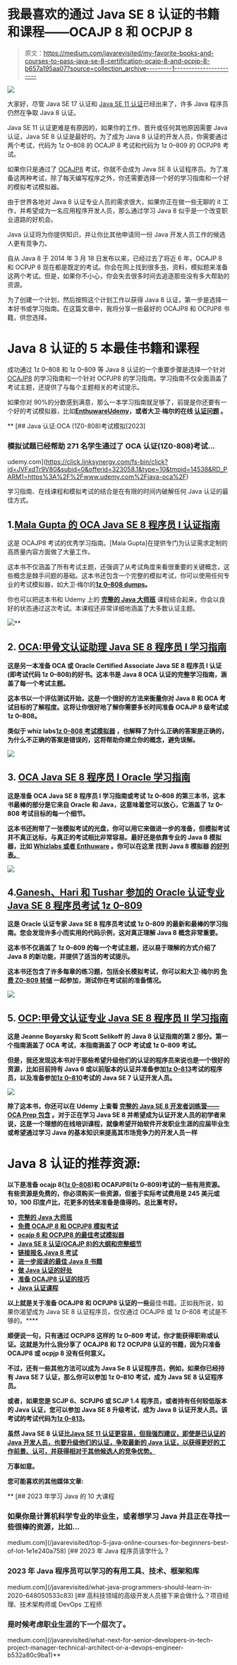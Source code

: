 # 我最喜欢的通过 Java SE 8 认证的书籍和课程——OCAJP 8 和 OCPJP 8

> 原文：<https://medium.com/javarevisited/my-favorite-books-and-courses-to-pass-java-se-8-certification-ocajp-8-and-ocpjp-8-b657a195aa07?source=collection_archive---------1----------------------->

[![](img/22cf29f49bc623b5e8a455ee5153bcf6.png)](https://click.linksynergy.com/fs-bin/click?id=JVFxdTr9V80&subid=0&offerid=323058.1&type=10&tmpid=14538&RD_PARM1=https%3A%2F%2Fwww.udemy.com%2Fjava-oca%2F)

大家好，尽管 Java SE 17 认证和 [Java SE 11 认证](https://javarevisited.blogspot.com/2019/12/how-to-crack-java-se-11-certification.html)已经出来了，许多 Java 程序员仍然在争取 Java 8 认证。

Java SE 11 认证更难是有原因的，如果你的工作、晋升或任何其他原因需要 Java 认证，Java SE 8 认证是最好的。为了成为 Java 8 认证的开发人员，你需要通过两个考试，代码为 1z 0–808 的 OCAJP 8 考试和代码为 1z 0–809 的 OCPJP8 考试。

如果你只是通过了 [OCAJP8](http://javarevisited.blogspot.sg/2014/09/latest-OCPJP-exam-java-8-certification-oracle-java-se-8.html) 考试，你就不会成为 Java SE 8 认证程序员。为了准备这两种考试，除了每天编写程序之外，你还需要选择一个好的学习指南和一个好的模拟考试模拟器。

由于世界各地对 Java 8 认证专业人员的需求很大，如果你正在做一些无聊的 it 工作，并希望成为一名应用程序开发人员，那么通过学习 Java 8 似乎是一个改变职业道路的好机会。

Java 认证将为你提供知识，并让你比其他申请同一份 Java 开发人员工作的候选人更有竞争力。

自从 Java 8 于 2014 年 3 月 18 日发布以来，已经过去了将近 6 年，OCAJP 8 和 OCPJP 8 现在都是既定的考试。你会在网上找到很多[书](http://javarevisited.blogspot.sg/2013/07/2-books-to-prepare-oracle-java-7-certification-OCA-OCP-OCPJP.html)，资料，模拟题来准备这两个考试。但是，如果你不小心，你会失去很多时间去追逐那些没有多大帮助的资源。

为了创建一个计划，然后按照这个计划工作以获得 Java 8 认证，第一步是选择一本好书或学习指南。在这篇文章中，我将分享一些最好的 OCAJP8 和 OCPJP8 书籍，供您选择。

# Java 8 认证的 5 本最佳书籍和课程

成功通过 1z 0–808 和 1z 0–809 等 Java 8 认证的一个重要步骤是选择一个针对 [OCAJP8](http://javarevisited.blogspot.sg/2015/07/good-time-to-become-java-certified-programmer-discount.html) 的学习指南和一个针对 OCPJP8 的学习指南。学习指南不仅全面涵盖了考试主题，还提供了与每个主题相关的考试提示。

如果你对 90%的分数感到满意，那么一本学习指南就足够了，前提是你还要有一个好的考试模拟器，比如[](http://shareasale.com/r.cfm?b=1130600&u=880419&m=43514&urllink=&afftrack=)**[**Enthuware**](https://javarevisited.blogspot.com/2017/07/entuware-or-whizlabs-which-exam-simulator-best-for-java-certification.html)[Udemy](https://click.linksynergy.com/fs-bin/click?id=JVFxdTr9V80&subid=0&offerid=323058.1&type=10&tmpid=14538&RD_PARM1=https%3A%2F%2Fwww.udemy.com%2Fjava-oca%2F)，或者大卫·梅尔的在线 [**认证问题**](http://bit.ly/2uymzB1) 。**

**[](https://click.linksynergy.com/fs-bin/click?id=JVFxdTr9V80&subid=0&offerid=323058.1&type=10&tmpid=14538&RD_PARM1=https%3A%2F%2Fwww.udemy.com%2Fjava-oca%2F) [## Java 认证:OCA (1Z0-808)考试模拟[2023]

### 模拟试题已经帮助 271 名学生通过了 OCA 认证(1Z0-808)考试…

udemy.com](https://click.linksynergy.com/fs-bin/click?id=JVFxdTr9V80&subid=0&offerid=323058.1&type=10&tmpid=14538&RD_PARM1=https%3A%2F%2Fwww.udemy.com%2Fjava-oca%2F) 

学习指南、在线课程和模拟考试的结合是在有限的时间内破解任何 Java 认证的最佳方式。

## 1.[Mala Gupta 的 OCA Java SE 8 程序员 I 认证指南](https://www.amazon.com/OCA-Java-Programmer-Certification-Guide/dp/1617293253?tag=javamysqlanta-20)

这是 OCAJP8 考试的优秀学习指南。[Mala Gupta]在提供专门为认证需求定制的高质量内容方面做了大量工作。

这本书不仅涵盖了所有考试主题，还强调了从考试角度来看很重要的关键概念，这些概念是棘手问题的基础。这本书还包含一个完整的模拟考试，你可以使用任何专业的考试模拟器，如大卫·梅尔的[**1z 0–808 dumps**](https://www.certification-questions.com/practice-exam/java/1z0-808?affiliateCode=fcff36fd-557a-4713-abf6-973e9924770f&utm_source=Javin&utm_medium=affiliate&utm_campaign=affiliate)**。**

你也可以把这本书和 Udemy 上的 [**完整的 Java 大师班**](https://click.linksynergy.com/deeplink?id=JVFxdTr9V80&mid=39197&murl=https%3A%2F%2Fwww.udemy.com%2Fcourse%2Fjava-the-complete-java-developer-course%2F) 课程结合起来，你会以良好的状态通过这次考试。本课程还非常详细地涵盖了大多数认证主题。

[![](img/3c4b9d0b3a91b935bb1249769629c6a7.png)](https://www.amazon.com/OCA-Java-Programmer-Certification-Guide/dp/1617293253?tag=javamysqlanta-20)**

## **2. [OCA:甲骨文认证助理 Java SE 8 程序员 I 学习指南](https://www.amazon.com/dp/1118957407?tag=javamysqlanta-20)**

**这是另一本准备 OCA 或 Oracle Certified Associate Java SE 8 程序员 I 认证(即考试代码 1z 0–808)的好书。这本书是 Java 8 OCA 认证的完整学习指南，涵盖了每一个考试主题。**

**这本书以一个评估测试开始，这是一个很好的方法来衡量你对 Java 8 和 OCA 考试目标的了解程度。这将让你很好地了解你需要多长时间准备 OCAJP 8 级考试或 1z 0–808。**

**类似于 whiz labs[**1z 0–808 考试模拟器**](http://shrsl.com/?g0ce) ，也解释了为什么正确的答案是正确的，为什么不正确的答案是错误的，这将帮助你建立你的概念，避免误解。**

**[![](img/433112ffed43d9cf0ca23a78b13f0af2.png)](https://www.amazon.com/dp/1118957407?tag=javamysqlanta-20)**

## **3. [OCA Java SE 8 程序员 I Oracle 学习指南](https://www.amazon.com/Programmer-Study-Guide-1Z0-808-Oracle/dp/1259587517?tag=javamysqlanta-20)**

**这是准备 OCA Java SE 8 程序员 I 学习指南或考试 1z 0–808 的第三本书，这本书最棒的部分是它来自 Oracle 和 Java，这意味着您可以放心，它涵盖了 1z 0–808 考试目标的每一个细节。**

**这本书还附带了一张模拟考试的光盘，你可以用它来做进一步的准备，但模拟考试并不真正达标，与真正的考试相比非常容易。最好还是依靠专业的 Java 8 模拟器，比如 [Whizlabs 或者 Enthuware](https://javarevisited.blogspot.com/2017/07/entuware-or-whizlabs-which-exam-simulator-best-for-java-certification.html) 。你可以在这里 找到 Java 8 模拟器 [**的好列表。**](http://www.java67.com/2017/03/top-10-ocajp-and-ocpjp-exam-simulators.html)**

**[![](img/160755338943ce09ed965d1011536806.png)](https://www.amazon.com/Programmer-Study-Guide-1Z0-808-Oracle/dp/1259587517?tag=javamysqlanta-20)**

## **4.[Ganesh、Hari 和 Tushar 参加的 Oracle 认证专业 Java SE 8 程序员考试 1z 0–809](https://www.amazon.com/Oracle-Certified-Professional-Programmer-1Z0-809/dp/1484218353/?tag=javamysqlanta-20)**

**这是 Oracle 认证专家 Java SE 8 程序员考试或 1z 0–809 的最新和最棒的学习指南。您会发现许多小而实用的代码示例，这对真正理解 Java 8 概念非常重要。**

**这本书不仅涵盖了 1z 0–809 的每一个考试主题，还以易于理解的方式介绍了 Java 8 的新功能，并提供了适当的考试提示。**

**这本书还包含了许多每章的练习题，包括全长模拟考试，你可以和大卫·梅尔的 [**免费 Z0-809 转储**](http://javarevisited.blogspot.com/2015/11/5-free-ocajp8-ocpjp8-mock-exams-and-practice-questions.html) 一起参加，测试你在考试前的准备情况。**

**[![](img/f0d76fc4b523a21743167da73f0dfb8e.png)](https://www.amazon.com/Oracle-Certified-Professional-Programmer-1Z0-809/dp/1484218353/?tag=javamysqlanta-20)**

## **5. [OCP:甲骨文认证专业 Java SE 8 程序员 II 学习指南](https://www.amazon.com/OCP-Certified-Professional-Programmer-1Z0-809/dp/1119067901?tag=javamysqlanta-20)**

**这是 Jeanne Boyarsky 和 Scott Selikoff 的 Java 8 认证指南的第 2 部分。第一个指南涵盖了 OCA 考试，本指南涵盖了 OCP 考试或 1z 0–809 考试。**

**但是，我还发现这本书对于那些希望升级他们的认证的程序员来说也是一个很好的资源，比如目前持有 Java 6 或以前版本的认证并准备参加[1z 0–813](http://javarevisited.blogspot.sg/2017/05/which-java-8-certification-should-you-take-1Z0-808-809-810-813-OCAJP-OCPJP.html)考试的程序员，以及准备参加[1z 0–810](https://javarevisited.blogspot.com/2017/01/difference-between-ocpjp-8-upgrade-exams-1Z0-813-1Z0-810.html#axzz5W8ldCgsD)考试的 Java SE 7 认证开发人员。**

**[![](img/6fc5b6f451a51b21a788b7ee5255de56.png)](https://www.amazon.com/OCP-Certified-Professional-Programmer-1Z0-809/dp/1119067901?tag=javamysqlanta-20)**

**除了这本书，你还可以在 Udemy 上查看 [**完整的 Java SE 8 开发者训练营——OCA Prep 包含**](https://click.linksynergy.com/fs-bin/click?id=JVFxdTr9V80&subid=0&offerid=323058.1&type=10&tmpid=14538&RD_PARM1=https%3A%2F%2Fwww.udemy.com%2Flearn-java-se-8-and-prepare-for-the-java-associate-exam%2F) 。对于正在学习 Java SE 8 并希望成为认证开发人员的初学者来说，这是一个理想的在线培训课程，就像希望开始软件开发职业生涯的应届毕业生或希望通过学习 Java 的基本知识来提高其市场竞争力的开发人员一样**

# **Java 8 认证的推荐资源:**

**以下是准备 ocajp 8([1z 0–808](http://javarevisited.blogspot.com/2017/04/ocajp-1z0-808-best-books-and-mock-exams-Java8-certification.html))和 OCAPJP8(1z 0–809)考试的一些有用资源。有些资源是免费的，你必须购买一些资源，但鉴于实际考试费用是 245 美元或 10，100 印度卢比，花更多的钱来准备是值得的。总比重考好。**

*   **[完整的 Java 大师班](https://click.linksynergy.com/deeplink?id=JVFxdTr9V80&mid=39197&murl=https%3A%2F%2Fwww.udemy.com%2Fcourse%2Fjava-the-complete-java-developer-course%2F)**
*   **[免费 OCAJP 8 和 OCPJP8 模拟考试](http://javarevisited.blogspot.com/2015/11/5-free-ocajp8-ocpjp8-mock-exams-and-practice-questions.html)**
*   **[ocajp 8 和 OCPJP8 的最佳考试模拟器](http://javarevisited.blogspot.com/2016/11/top-5-java-8-practice-test-and-exam-simulators-best-OCAJP-OCAPJP.html)**
*   **[Java SE 8 认证(OCAJP 8)的大纲和完整细节](https://education.oracle.com/pls/web_prod-plq-dad/db_pages.getpage?page_id=5001&get_params=p_exam_id:1Z0-809)**
*   **[链接报名 Java 8 考试](http://www.pearsonvue.com/oracle/)**
*   **[进一步阅读的最佳 Java 8 书籍](http://www.java67.com/2015/07/5-books-learn-java-8-functional-programming.html)**
*   **[做 Java 认证的好处](http://javarevisited.blogspot.com/2014/01/does-java-certifications-like-scjp-ocjp-ocpjp-helps-carrer-job-interviews.html)**
*   **[准备 OCAJP8 认证的技巧](http://javarevisited.blogspot.com/2016/12/5-tips-to-prepare-for-oracle-java-certifications-OCAJP-OCPJP-exams.html)**
*   **[Java 认证课程](https://javarevisited.blogspot.com/2018/01/top-5-java-8-certifications-courses-training-online-OCAJP.html)**

**以上就是关于准备 OCAJP8 和 OCPJP8 认证的一些**最佳书籍。正如我所说，如果你渴望成为 Java SE 8 认证程序员，仅仅通过 OCAJP8 或 1z 0–808 考试是不够的。****

**顺便说一句，只有通过 OCPJP8 这样的 1z 0–809 考试，你才能获得职称或认证。这就是为什么我分享了 OCAJP8 和 T2 OCPJP8 认证的书籍，因为只准备 OCAJP8 或 ocpjp 8 没有任何意义。**

**不过，还有一些其他方法可以成为 Java Se 8 认证程序员，例如，如果你已经持有 Java SE 7 认证，那么你可以参加 1z 0–810 考试，成为 Java SE 8 认证程序员。**

**或者，如果您是 SCJP 6、SCPJP6 或 SCJP 1.4 程序员，或者持有任何较低版本的 Java 认证，您可以参加 Java SE 8 升级考试，成为 Java 8 认证开发人员。该考试的考试代码为[1z 0–813](http://javarevisited.blogspot.sg/2017/01/difference-between-ocpjp-8-upgrade-exams-1Z0-813-1Z0-810.html)。**

**虽然 Java SE 8 认证比[**Java SE 11 认证更容易，但我强烈建议，即使是已认证的 Java 开发人员，也要升级他们的认证，争取最新的 Java 认证，以获得更好的工作前景、认可，并获得相对于其他候选人的竞争优势。**](https://javarevisited.blogspot.com/2019/10/top-5-books-courses-to-crack-oracles-java-se-11-certification-OCAJP11.html)**

**万事如意。**

****您可能喜欢的其他媒体文章:****

**[](/javarevisited/top-5-java-online-courses-for-beginners-best-of-lot-1e1e240a758) [## 2023 年学习 Java 的 10 大课程

### 如果你是计算机科学专业的毕业生，或者想学习 Java 并且正在寻找一些很棒的资源，比如…

medium.com](/javarevisited/top-5-java-online-courses-for-beginners-best-of-lot-1e1e240a758) [](/javarevisited/what-java-programmers-should-learn-in-2020-648050533c83) [## 2023 年 Java 程序员该学什么？

### 2023 年 Java 程序员可以学习的有用工具、技术、框架和库

medium.com](/javarevisited/what-java-programmers-should-learn-in-2020-648050533c83) [](/javarevisited/what-next-for-senior-developers-in-tech-project-manager-technical-architect-or-a-devops-engineer-b532a80c9ba1) [## 高科技领域的高级开发人员接下来会做什么？项目经理、技术架构师或 DevOps 工程师

### 是时候考虑职业生涯的下一个层次了。

medium.com](/javarevisited/what-next-for-senior-developers-in-tech-project-manager-technical-architect-or-a-devops-engineer-b532a80c9ba1)**